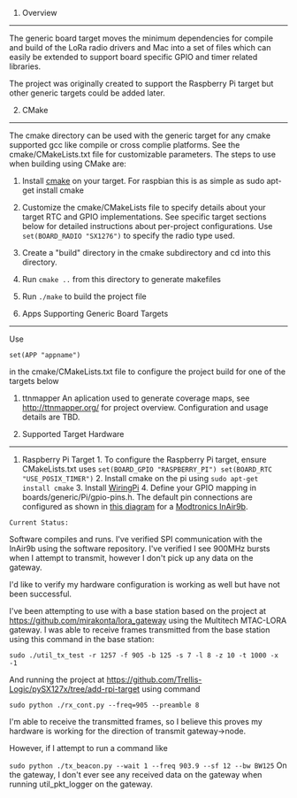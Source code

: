 1. Overview
----------------
The generic board target moves the minimum dependencies for compile and build of the LoRa radio drivers and Mac into a set of files which can easily be extended to support board specific GPIO and timer related libraries.

The project was originally created to support the Raspberry Pi target but other generic targets could be added later.



2. CMake
----------------
The cmake directory can be used with the generic target for any cmake supported gcc like compile or cross complie platforms.  See the cmake/CMakeLists.txt file for customizable parameters.  The steps to use when building using CMake are:
 1. Install [cmake](https://cmake.org) on your target.  For raspbian this is as simple as sudo apt-get install cmake
 2. Customize the cmake/CMakeLists file to specify details about your target RTC and GPIO implementations.  See specific target sections below for detailed instructions about per-project configurations.  Use `set(BOARD_RADIO "SX1276")` to specify the radio type used.
 3. Create a "build" directory in the cmake subdirectory and cd into this directory.
 4. Run `cmake ..` from this directory to generate makefiles
 5. Run `./make` to build the project file 

3. Apps Supporting Generic Board Targets
----------------
  Use 
  ```
  set(APP "appname")
  ```
  in the cmake/CMakeLists.txt file to configure the project build for one of the targets below 


   1. ttnmapper
     An aplication used to generate coverage maps, see http://ttnmapper.org/ for project overview.  Configuration and usage details are TBD.

4. Supported Target Hardware
----------------
   1. Raspberry Pi Target
	1. To configure the Raspberry Pi target, ensure CMakeLists.txt uses
	```
	set(BOARD_GPIO "RASPBERRY_PI")
	set(BOARD_RTC "USE_POSIX_TIMER")
	```
	2. Install cmake on the pi using `sudo apt-get install cmake`
	3. Install [WiringPi](http://wiringpi.com/)
	4. Define your GPIO mapping in boards/generic/Pi/gpio-pins.h.  The default pin connections are configured as shown in [this diagram](http://www.digikey.com/schemeit/project/pi-to-inair9b-connection-Q6JIJC8202QG/) for a [Modtronics InAir9b](http://modtronix.com/inair9.html).
	
	Current Status:
Software compiles and runs.  I've verified SPI communication with the InAir9b using the software repository.  I've verified I see 900MHz bursts when I attempt to transmit, however I don't pick up any data on the gateway.

I'd like to verify my hardware configuration is working as well but have not been successful.

I've been attempting to use with a base station based on the project at https://github.com/mirakonta/lora_gateway using the Multitech MTAC-LORA gateway.
I was able to receive frames transmitted from the base station using this command in the base station:

`sudo ./util_tx_test -r 1257 -f 905 -b 125 -s 7 -l 8 -z 10 -t 1000 -x -1`

And running the project at https://github.com/Trellis-Logic/pySX127x/tree/add-rpi-target using command

`sudo python ./rx_cont.py --freq=905 --preamble 8`

I'm able to receive the transmitted frames, so I believe this proves my hardware is working for the direction of transmit gateway->node.

However, if I attempt to run a command like

`sudo python ./tx_beacon.py --wait 1 --freq 903.9 --sf 12 --bw BW125`
On the gateway, I don't ever see any received data on the gateway when running util_pkt_logger on the gateway.
